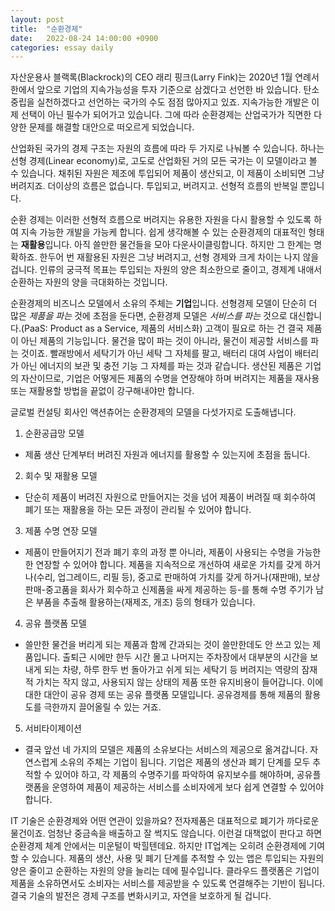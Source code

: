 ```yaml
---
layout: post
title:  "순환경제"
date:   2022-08-24 14:00:00 +0900
categories: essay daily
---
```


자산운용사 블랙록(Blackrock)의 CEO 래리 핑크(Larry Fink)는 2020년 1월 연례서한에서 앞으로 기업의 지속가능성을 투자 기준으로 삼겠다고 선언한 바 있습니다. 탄소중립을 실천하겠다고 선언하는 국가의 수도 점점 많아지고 있죠. 지속가능한 개발은 이제 선택이 아닌 필수가 되어가고 있습니다. 그에 따라 순환경제는 산업국가가 직면한 다양한 문제를 해결할 대안으로 떠오르게 되었습니다.

산업화된 국가의 경제 구조는 자원의 흐름에 따라 두 가지로 나눠볼 수 있습니다. 하나는 선형 경제(Linear economy)로, 고도로 산업화된 거의 모든 국가는 이 모델이라고 볼 수 있습니다. 채취된 자원은  제조에 투입되어 제품이 생산되고, 이 제품이 소비되면 그냥 버려지죠. 더이상의 흐름은 없습니다. 투입되고, 버려지고. 선형적 흐름의 반복일 뿐입니다.

순환 경제는 이러한 선형적 흐름으로 버려지는 유용한 자원을 다시 활용할 수 있도록 하여 지속 가능한 개발을 가능케 합니다. 쉽게 생각해볼 수 있는 순환경제의 대표적인 형태는 <strong>재활용</strong>입니다. 아직 쓸만한 물건들을 모아 다운사이클링합니다. 하지만 그 한계는 명확하죠. 한두어 번 재활용된 자원은 그냥 버려지고, 선형 경제와 크게 차이는 나지 않을 겁니다. 인류의 궁극적 목표는 투입되는 자원의 양은 최소한으로 줄이고, 경제계 내애서 순환하는 자원의 양을 극대화하는 것입니다.

순환경제의 비즈니스 모델에서 소유의 주체는 <strong>기업</strong>입니다. 선형경제 모델이 단순히 더 많은 <em>제품을 파는</em> 것에 초점을 둔다면, 순환경제 모델은 <em>서비스를 파는</em> 것으로 대신합니다.(PaaS: Product as a Service, 제품의 서비스화) 고객이 필요로 하는 건 결국 제품이 아닌 제품의 기능입니다. 물건을 많이 파는 것이 아니라, 물건이 제공할 서비스를 파는 것이죠. 빨래방에서 세탁기가 아닌 세탁 그 자체를 팔고, 배터리 대여 사업이 배터리가 아닌 에너지의 보관 및 충전 기능 그 자체를 파는 것과 같습니다. 생산된 제품은 기업의 자산이므로, 기업은 어떻게든 제품의 수명을 연장해야 하며 버려지는 제품을 재사용 또는 재활용할 방법을 끝없이 강구해내야만 합니다.

글로벌 컨설팅 회사인 액션츄어는 순환경제의 모델을 다섯가지로 도출해냅니다.

1. 순환공급망 모델
- 제품 생산 단계부터 버려진 자원과 에너지를 활용할 수 있는지에 초점을 둡니다.

2. 회수 및 재활용 모델
- 단순히 제품이 버려진 자원으로 만들어지는 것을 넘어 제품이 버려질 때 회수하여 폐기 또는 재활용을 하는 모든 과정이 관리될 수 있어야 합니다.

3. 제품 수명 연장 모델
- 제품이 만들어지기 전과 폐기 후의 과정 뿐 아니라, 제품이 사용되는 수명을 가능한 한 연장할 수 있어야 합니다. 제품을 지속적으로 개선하여 새로운 가치를 갖게 하거나(수리, 업그레이드, 리필 등), 중고로 판매하여 가치를 갖게 하거나(재판매), 보상판매-중고품을 회사가 회수하고 신제품을 싸게 제공하는 등-를 통해 수명 주기가 남은 부품을 추출해 활용하는(재제조, 개조) 등의 형태가 있습니다.

4. 공유 플랫폼 모델
- 쓸만한 물건을 버리게 되는 제품과 함께 간과되는 것이 쓸만한데도 안 쓰고 있는 제품입니다. 출퇴근 시에만 한두 시간 몰고 나머지는 주차장에서 대부분의 시간을 보내게 되는 차량, 하루 한두 번 돌아가고 쉬게 되는 세탁기 등 버려지는 역량의 잠재적 가치는 작지 않고, 사용되지 않는 상태의 제품 또한 유지비용이 들어갑니다. 이에 대한 대안이 공유 경제 또는 공유 플랫폼 모델입니다. 공유경제를 통해 제품의 활용도를 극한까지 끌어올릴 수 있는 거죠.

5. 서비타이제이션
- 결국 앞선 네 가지의 모델은 제품의 소유보다는 서비스의 제공으로 옮겨갑니다. 자연스럽게 소유의 주체는 기업이 됩니다. 기업은 제품의 생산과 폐기 단계를 모두 추적할 수 있어야 하고, 각 제품의 수명주기를 파악하여 유지보수를 해야하며, 공유플랫폼을 운영하여 제품이 제공하는 서비스를 소비자에게 보다 쉽게 연결할 수 있어야 합니다.

IT 기술은 순환경제와 어떤 연관이 있을까요? 전자제품은 대표적으로 폐기가 까다로운 물건이죠. 엄청난 중금속을 배출하고 잘 썩지도 않습니다. 이런걸 대책없이 판다고 하면 순환경제 체계 안에서는 미운털이 박힐텐데요. 하지만 IT업계는 오히려 순환경제에 기여할 수 있습니다. 제품의 생산, 사용 및 폐기 단계를 추적할 수 있는 앱은 투입되는 자원의 양은 줄이고 순환하는 자원의 양을 늘리는 데에 필수입니다. 클라우드 플랫폼은 기업이 제품을 소유하면서도 소비자는 서비스를 제공받을 수 있도록 연결해주는 기반이 됩니다. 결국 기술의 발전은 경제 구조를 변화시키고, 자연을 보호하게 될 겁니다.